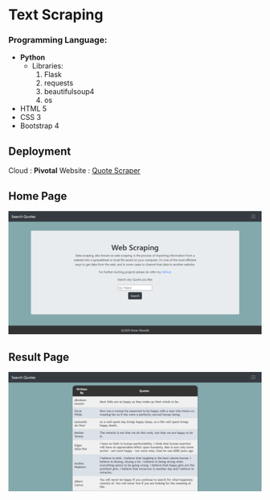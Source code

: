 # Text Scraping


### Programming Language:

* **Python**
    * Libraries:
        1. Flask
        2. requests
        3. beautifulsoup4
        4. os
* HTML 5
* CSS 3
* Bootstrap 4

## Deployment
Cloud : **Pivotal**
Website : <a href="http://quotescraper-wise-rabbit-sh.cfapps.io" target="_blank">Quote Scraper</a>

## Home Page

![Home](Home.PNG)

## Result Page
![Result](Result.PNG)
